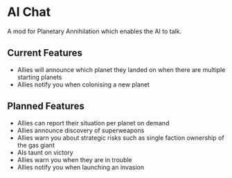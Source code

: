 # AI Chat

A mod for Planetary Annihilation which enables the AI to talk.

## Current Features

- Allies will announce which planet they landed on when there are multiple starting planets
- Allies notify you when colonising a new planet

## Planned Features

- Allies can report their situation per planet on demand
- Allies announce discovery of superweapons
- Allies warn you about strategic risks such as single faction ownership of the gas giant
- AIs taunt on victory
- Allies warn you when they are in trouble
- Allies notify you when launching an invasion
